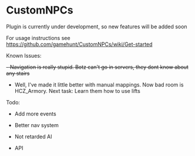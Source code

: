 # CustomNPCs
Plugin is currently under development, so new features will be added soon

For usage instructions see https://github.com/gamehunt/CustomNPCs/wiki/Get-started

Known Issues:

 ~~- Navigation is really stupid. Botz can't go in servers, they dont know about any stairs~~
 - Well, I've made it little better with manual mappings. Now bad room is HCZ_Armory. Next task: Learn them how to use lifts

Todo:

- Add more events

- Better nav system

- Not retarded AI

- API
